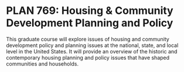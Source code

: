 # PLAN 769: Housing & Community Development Planning and Policy

This graduate course will explore issues of housing and community development policy and planning issues at the national, state, and local level in the United States. It will provide an overview of the historic and contemporary housing planning and policy issues that have shaped communities and households.